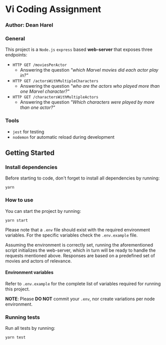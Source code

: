 # Vi Coding Assignment

### Author: Dean Harel

### General

This project is a `Node.js` `express` based **web-server** that exposes three endpoints:

- `HTTP GET /moviesPerActor`
  - Answering the question _"which Marvel movies did each actor play in?"_
- `HTTP GET /actorsWithMultipleCharacters`
  - Answering the question _"who are the actors who played more than one Marvel character?"_
- `HTTP GET /charactersWithMultipleActors`
  - Answering the question _"Which characters were played by more than one actor?"_

### Tools

- `jest` for testing
- `nodemon` for automatic reload during development

## Getting Started

### Install dependencies

Before starting to code, don't forget to install all dependencies by running:

```shell
yarn
```

### How to use

You can start the project by running:

```shell
yarn start
```

Please note that a `.env` file should exist with the required environment variables. For the specific variables check the `.env.example` file.

Assuming the environment is correctly set, running the aforementioned script initializes the web-server, which in turn will be ready to handle the requests mentioned above. Responses are based on a predefined set of movies and actors of relevance.

#### Environment variables

Refer to `.env.example` for the complete list of variables required for running this project.

**NOTE**: Please **DO NOT** commit your `.env`, nor create variations per node environment.

### Running tests

Run all tests by running:

```shell
yarn test
```

